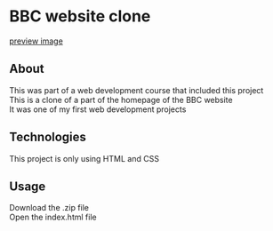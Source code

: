 # BBC website clone

[preview image](https://github.com/NicolasD09/BBC-clone/blob/master/Capture.PNG)

## About
This was part of a web development course that included this project  
This is a clone of a part of the homepage of the BBC website  
It was one of my first web development projects  

## Technologies
This project is only using HTML and CSS  

## Usage
Download the .zip file  
Open the index.html file
